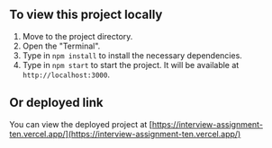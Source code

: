 ## To view this project locally

1. Move to the project directory.
2. Open the "Terminal".
3. Type in `npm install` to install the necessary dependencies.
4. Type in `npm start` to start the project. It will be available at `http://localhost:3000`.

## Or deployed link

You can view the deployed project at [https://interview-assignment-ten.vercel.app/](https://interview-assignment-ten.vercel.app/)
